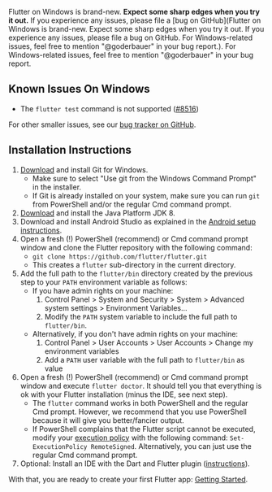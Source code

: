 Flutter on Windows is brand-new. **Expect some sharp edges when you try it out.** If you experience any issues, please file a [bug on GitHub](Flutter on Windows is brand-new. Expect some sharp edges when you try it out. If you experience any issues, please file a bug on GitHub. For Windows-related issues, feel free to mention "@goderbauer" in your bug report.). For Windows-related issues, feel free to mention "@goderbauer" in your bug report.

## Known Issues On Windows
* The `flutter test` command is not supported ([#8516](https://github.com/flutter/flutter/issues/8516))

For other smaller issues, see our [bug tracker on GitHub](https://github.com/flutter/flutter/issues?q=is%3Aopen+is%3Aissue+label%3A%22%E2%9D%96+platform-windows%22).

## Installation Instructions
1. [Download](https://git-scm.com/download/win) and install Git for Windows.
   * Make sure to select "Use git from the Windows Command Prompt" in the installer.
   * If Git is already installed on your system, make sure you can run `git` from PowerShell and/or the regular Cmd command prompt.
1. [Download](http://www.oracle.com/technetwork/java/javase/downloads/index.html) and install the Java Platform JDK 8.
1. Download and install Android Studio as explained in the [Android setup instructions](https://flutter.io/setup/#android-setup).
1. Open a fresh (!) PowerShell (recommend) or Cmd command prompt window and clone the Flutter repository with the following command:
   * `git clone https://github.com/flutter/flutter.git`
   * This creates a `flutter` sub-directory in the current directory.
1. Add the full path to the `flutter/bin` directory created by the previous step to your `PATH` environment variable as follows:
   * If you have admin rights on your machine:
      1. Control Panel > System and Security > System > Advanced system settings > Environment Variables...
      1. Modify the `PATH` system variable to include the full path to `flutter/bin`.
   * Alternatively, if you don't have admin rights on your machine:
      1. Control Panel > User Accounts > User Accounts > Change my environment variables
      1. Add a `PATH` user variable with the full path to `flutter/bin` as value
1. Open a fresh (!) PowerShell (recommend) or Cmd command prompt window and execute `flutter doctor`. It should tell you that everything is ok with your Flutter installation (minus the IDE, see next step).
   * The `flutter` command works in both PowerShell and the regular Cmd prompt. However, we recommend that you use PowerShell because it will give you better/fancier output.
   * If PowerShell complains that the Flutter script cannot be executed, modify your [execution policy](https://msdn.microsoft.com/en-us/powershell/reference/5.1/microsoft.powershell.core/about/about_execution_policies) with the following command: `Set-ExecutionPolicy RemoteSigned`. Alternatively, you can just use the regular Cmd command prompt.
1. Optional: Install an IDE with the Dart and Flutter plugin ([instructions](https://flutter.io/intellij-setup/)).

With that, you are ready to create your first Flutter app: [Getting Started](https://flutter.io/getting-started/).